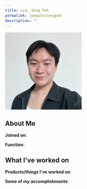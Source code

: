 ```yaml
---
title: Lim, Seng Poh
permalink: /people/sengpoh
description: ""
---
```


<img src="/images/headshots/sengpoh.jpg" title="Lim, Seng Poh" alt="Lim, Seng Poh" style="width:50%;margin-left:0">

## About Me

**Joined on**: 

**Function**: 

## What I've worked on

**Products/things I've worked on**:


**Some of my accomplishments**:

